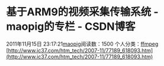# 基于ARM9的视频采集传输系统 - maopig的专栏 - CSDN博客
2011年11月15日 23:17:21[maopig](https://me.csdn.net/maopig)阅读数：1500
个人分类：[ffmpeg](https://blog.csdn.net/maopig/article/category/847674)
[http://www.ic37.com/htm_tech/2007-11/77189_618093.htm](http://www.ic37.com/htm_tech/2007-11/77189_618093.htm)
